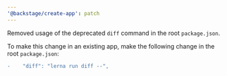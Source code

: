 ```yaml
---
'@backstage/create-app': patch
---
```


Removed usage of the deprecated `diff` command in the root `package.json`.

To make this change in an existing app, make the following change in the root `package.json`:

```diff
-    "diff": "lerna run diff --",
```
